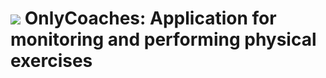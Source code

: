 # <img src="https://img.icons8.com/external-wanicon-lineal-color-wanicon/64/null/external-application-business-innovation-wanicon-lineal-color-wanicon.png"/> OnlyCoaches: Application for monitoring and performing physical exercises
